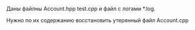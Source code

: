 Даны файлны Account.hpp test.cpp и файл с логами *.log.

Нужно по их содержанию восстановить утерянный файл Account.cpp

